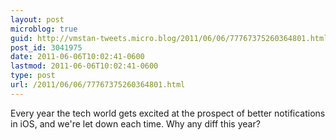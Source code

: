 ```yaml
---
layout: post
microblog: true
guid: http://vmstan-tweets.micro.blog/2011/06/06/77767375260364801.html
post_id: 3041975
date: 2011-06-06T10:02:41-0600
lastmod: 2011-06-06T10:02:41-0600
type: post
url: /2011/06/06/77767375260364801.html
---
```

Every year the tech world gets excited at the prospect of better notifications in iOS, and we're let down each time. Why any diff this year?
